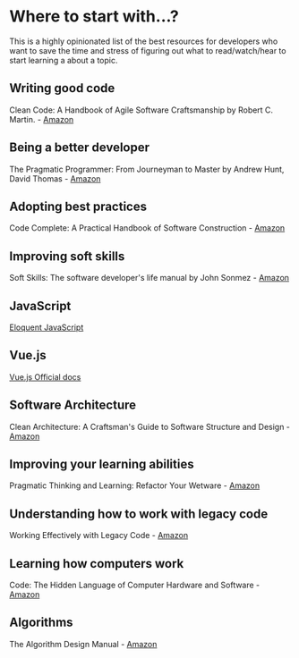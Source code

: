# Where to start with...?

This is a highly opinionated list of the best resources for developers who want to save the time and stress of figuring out what to read/watch/hear to start learning a about a topic.

## Writing good code

Clean Code: A Handbook of Agile Software Craftsmanship by Robert C. Martin. - [Amazon](https://www.amazon.com/Clean-Code-Handbook-Software-Craftsmanship/dp/0132350882/ref=cm_cr_arp_d_product_top?ie=UTF8)

## Being a better developer

The Pragmatic Programmer: From Journeyman to Master	by Andrew Hunt,  David Thomas - [Amazon](https://www.amazon.com/Pragmatic-Programmer-Journeyman-Master/dp/020161622X)

## Adopting best practices

Code Complete: A Practical Handbook of Software Construction - [Amazon](https://www.amazon.com/Code-Complete-Practical-Handbook-Construction/dp/0735619670)

## Improving soft skills

Soft Skills: The software developer's life manual by John Sonmez - [Amazon](https://www.amazon.com/gp/product/1617292397/ref=as_li_tl?ie=UTF8&camp=1789&creative=9325&creativeASIN=1617292397&linkCode=as2&tag=aiop04-20&linkId=NJNM7Q6HVNOPALAK)

## JavaScript

[Eloquent JavaScript](https://eloquentjavascript.net/)

## Vue.js

[Vue.js Official docs](https://vuejs.org/v2/guide/)

## Software Architecture

Clean Architecture: A Craftsman's Guide to Software Structure and Design - [Amazon](https://www.amazon.com/Clean-Architecture-Craftsmans-Software-Structure/dp/0134494164/ref=cm_cr_arp_d_product_sims?ie=UTF8)

## Improving your learning abilities

Pragmatic Thinking and Learning: Refactor Your Wetware - [Amazon](https://www.amazon.com/Pragmatic-Thinking-Learning-Refactor-Programmers/dp/1934356050)

## Understanding how to work with legacy code

Working Effectively with Legacy Code - [Amazon](https://www.amazon.com/FEATHERS-WORK-EFFECT-LEG-CODE/dp/0131177052)

## Learning how computers work

Code: The Hidden Language of Computer Hardware and Software - [Amazon](https://www.amazon.com/gp/product/0735611319/ref=as_li_tl?ie=UTF8&tag=jasonroell600-20&camp=1789&creative=9325&linkCode=as2&creativeASIN=0735611319&linkId=ab999066f33f4804cad4aa6229b69a8e)

## Algorithms

The Algorithm Design Manual - [Amazon](https://www.amazon.com/Algorithm-Design-Manual-Steven-Skiena/dp/1849967202)
